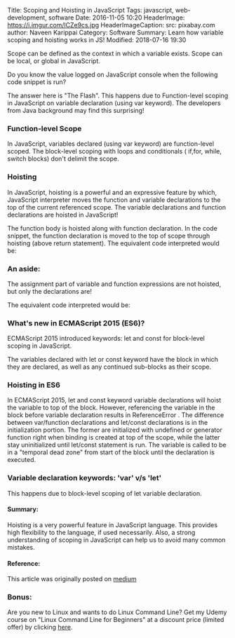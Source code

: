 Title: Scoping and Hoisting in JavaScript
Tags: javascript, web-development, software
Date: 2016-11-05 10:20
HeaderImage: https://i.imgur.com/lCZe9cs.jpg
HeaderImageCaption: src: pixabay.com
author: Naveen Karippai
Category: Software
Summary: Learn how variable scoping and hoisting works in JS!
Modified: 2018-07-16 19:30

Scope can be defined as the context in which a variable exists. Scope can be local, or global in JavaScript.

Do you know the value logged on JavaScript console when the following code snippet is run?

<script src="https://gist.github.com/NaveenKarippai/743c9395a1159c86a1244785595c99aa.js"></script>

The answer here is "The Flash". This happens due to Function-level scoping in JavaScript on variable declaration (using var keyword). The developers from Java background may find this surprising!

### Function-level Scope

In JavaScript, variables declared (using var keyword) are function-level scoped. The block-level scoping with loops and conditionals ( if,for, while, switch blocks) don't delimit the scope.

<script src="https://gist.github.com/NaveenKarippai/b2bea061ef940a6cceb0ee0f7ebbded3.js"></script>

### Hoisting

In JavaScript, hoisting is a powerful and an expressive feature by which, JavaScript interpreter moves the function and variable declarations to the top of the current referenced scope. The variable declarations and function declarations are hoisted in JavaScript!

<script src="https://gist.github.com/NaveenKarippai/c7e62578e89f12c80113d6496feecb8e.js"></script>

The function body is hoisted along with function declaration. In the code snippet, the function declaration is moved to the top of scope through hoisting (above return statement). The equivalent code interpreted would be:

<script src="https://gist.github.com/NaveenKarippai/74d511727c4b9dce4988b4000fff019c.js"></script>

### An aside:

The assignment part of variable and function expressions are not hoisted, but only the declarations are!

<script src="https://gist.github.com/NaveenKarippai/6103185310c90f12fd0cb04078a35028.js"></script>

The equivalent code interpreted would be:

<script src="https://gist.github.com/NaveenKarippai/ab23d059525b4575ef2ab67e118d2a8b.js"></script>

### What's new in ECMAScript 2015 (ES6)?

ECMAScript 2015 introduced keywords: let and const for block-level scoping in JavaScript.

<script src="https://gist.github.com/NaveenKarippai/2a38642b2c0bf8efcfd853e84db71fa2.js"></script>

The variables declared with let or const keyword have the block in which they are declared, as well as any continued sub-blocks as their scope.

### Hoisting in ES6

In ECMAScript 2015, let and const keyword variable declarations will hoist the variable to top of the block. However, referencing the variable in the block before variable declaration results in ReferenceError . The difference between var/function declarations and let/const declarations is in the initialization portion. The former are initialized with undefined or generator function right when binding is created at top of the scope, while the latter stay uninitialized until let/const statement is run. The variable is called to be in a "temporal dead zone" from start of the block until the declaration is executed.

<script src="https://gist.github.com/NaveenKarippai/bc6a1d0069331e7f5905058e118f2e10.js"></script>

### Variable declaration keywords: 'var' v/s 'let'

<script src="https://gist.github.com/NaveenKarippai/90d6e72090bda590d33280beeca33181.js"></script>

This happens due to block-level scoping of let variable declaration.

#### Summary:

Hoisting is a very powerful feature in JavaScript language. This provides high flexibility to the language, if used necessarily. Also, a strong understanding of scoping in JavaScript can help us to avoid many common mistakes.

#### Reference:

This article was originally posted on [medium](https://medium.com/@naveenkarippai/scoping-and-hoisting-in-javascript-2c2e82107427)

### Bonus:

Are you new to Linux and wants to do Linux Command Line? Get my Udemy course on "Linux Command Line for Beginners" at a discount price (limited offer) by clicking [here](https://www.udemy.com/linux-command-line-for-beginners-42/?couponCode=YELLOW-ELEPHANT).

